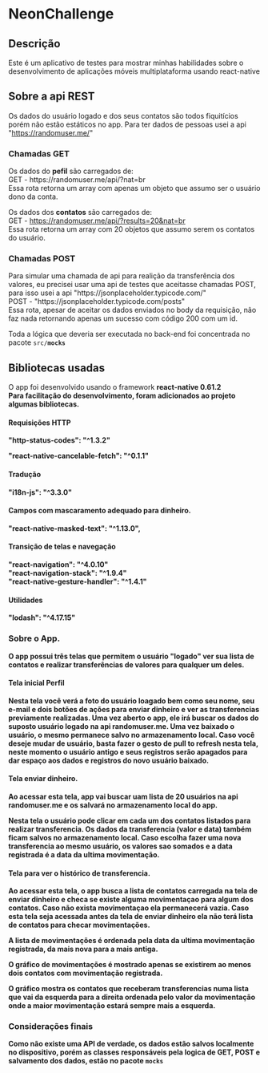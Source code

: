 # NeonChallenge

<h2>Descrição</h2>

Este é um aplicativo de testes para mostrar minhas habilidades sobre o desenvolvimento de aplicações móveis multiplataforma usando react-native

<h2>Sobre a api REST</h2>

Os dados do usuário logado e dos seus contatos são todos fiquitícios porém não estão estáticos no app. 
Para ter dados de pessoas usei a api "https://randomuser.me/"

<h3>Chamadas GET</h3>
Os dados do <b>pefil</b> são carregados de:<br>
GET - https://randomuser.me/api/?nat=br<br>
Essa rota retorna um array com apenas um objeto que assumo ser o usuário dono da conta. <br>


Os dados dos <b>contatos</b> são carregados de:<br>
GET - https://randomuser.me/api/?results=20&nat=br<br>
Essa rota retorna um array com 20 objetos que assumo serem os contatos do usuário.<br>

<h3>Chamadas POST</h3>
Para simular uma chamada de api para realição da transferência dos valores, eu precisei usar uma api de testes que aceitasse chamadas POST, para isso usei a api "https://jsonplaceholder.typicode.com/"<br>
POST - "https://jsonplaceholder.typicode.com/posts" <br>
Essa rota, apesar de aceitar os dados enviados no body da requisição, não faz nada retornando apenas um sucesso com código 200 com um id.

Toda a lógica que deveria ser executada no back-end foi concentrada no pacote <code>src/__mocks__</code>

<h2>Bibliotecas usadas</h2>

O app foi desenvolvido usando o framework <b>react-native 0.61.2</br>
Para facilitação do desenvolvimento, foram adicionados ao projeto algumas bibliotecas.

<h4>Requisições HTTP</h4>
"http-status-codes": "^1.3.2"

"react-native-cancelable-fetch": "^0.1.1"

<h4>Tradução</h4>
"i18n-js": "^3.3.0"

<h4>Campos com mascaramento adequado para dinheiro.</h4>
"react-native-masked-text": "^1.13.0",

<h4>Transição de telas e navegação</h4>
"react-navigation": "^4.0.10"<br>
"react-navigation-stack": "^1.9.4"<br> 
"react-native-gesture-handler": "^1.4.1"<br>

<h4>Utilidades</h4>
"lodash": "^4.17.15"

<h3>Sobre o App.</h3>

O app possui três telas que permitem o usuário "logado" ver sua lista de contatos e realizar transferências de valores para qualquer um deles.

<h4>Tela inicial Perfil</h4>

Nesta tela você verá a foto do usuário loagado bem como seu nome, seu e-mail e dois botões de ações para enviar dinheiro e ver as transferencias previamente realizadas.
Uma vez aberto o app, ele irá buscar os dados do suposto usuário logado na api randomuser.me. Uma vez baixado o usuário, o mesmo permanece salvo no armazenamento local. Caso você deseje mudar de usuário, basta fazer o gesto de pull to refresh nesta tela, neste momento o usuário antigo e seus registros serão apagados para dar espaço aos dados e registros do novo usuário baixado.

<h4>Tela enviar dinheiro.</h4>

Ao acessar esta tela, app vai buscar uam lista de 20 usuários na api randomuser.me e os salvará no armazenamento local do app.

Nesta tela o usuário pode clicar em cada um dos contatos listados para realizar transferencia. Os dados da transferencia (valor e data) também ficam salvos no armazenamento local. Caso escolha fazer uma nova transferencia ao mesmo usuário, os valores sao somados e a data registrada é a data da ultima movimentação.

<h4>Tela para ver o histórico de transferencia.</h4>

Ao acessar esta tela, o app busca a lista de contatos carregada na tela de enviar dinheiro e checa se existe alguma movimentaçao para algum dos contatos. Caso não exista movimentaçao ela permanecerá vazia. Caso esta tela seja acessada antes da tela de enviar dinheiro ela não terá lista de contatos para checar movimentações.

A lista de movimentações é ordenada pela data da ultima movimentação registrada, da mais nova para a mais antiga. 

O gráfico de movimentações é mostrado apenas se existirem ao menos dois contatos com movimentação registrada.

O gráfico mostra os contatos que receberam transferencias numa lista que vai da esquerda para a direita ordenada pelo valor da movimentação onde a maior movimentação estará sempre mais a esquerda.

<h3>Considerações finais</h3>

Como não existe uma API de verdade, os dados estão salvos localmente no dispositivo, porém as classes responsáveis pela logica de GET, POST e salvamento dos dados, estão no pacote <code>__mocks__</code>




